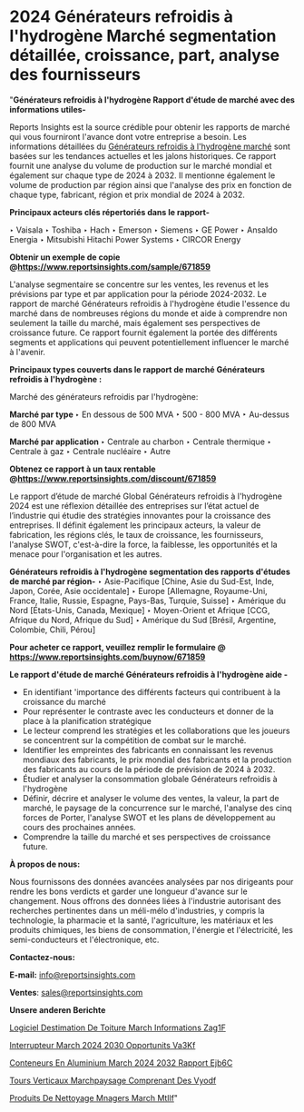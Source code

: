 # 2024 Générateurs refroidis à l'hydrogène Marché segmentation détaillée, croissance, part, analyse des fournisseurs

"<strong>Générateurs refroidis à l'hydrogène Rapport d'étude de marché avec des informations utiles-</strong>

Reports Insights est la source crédible pour obtenir les rapports de marché qui vous fourniront l'avance dont votre entreprise a besoin. Les informations détaillées du <a href=https://www.reportsinsights.com/sample/671859>Générateurs refroidis à l'hydrogène marché</a> sont basées sur les tendances actuelles et les jalons historiques. Ce rapport fournit une analyse du volume de production sur le marché mondial et également sur chaque type de 2024 à 2032. Il mentionne également le volume de production par région ainsi que l'analyse des prix en fonction de chaque type, fabricant, région et prix mondial de 2024 à 2032.

<b>Principaux acteurs clés répertoriés dans le rapport-</b>

‣ Vaisala
‣ Toshiba
‣ Hach
‣ Emerson
‣ Siemens
‣ GE Power
‣ Ansaldo Energia
‣ Mitsubishi Hitachi Power Systems
‣ CIRCOR Energy

<strong><b>Obtenir un exemple de copie @</b></strong><a href=https://www.reportsinsights.com/sample/671859><strong><b>https://www.reportsinsights.com/sample/671859</b></strong></a>

L'analyse segmentaire se concentre sur les ventes, les revenus et les prévisions par type et par application pour la période 2024-2032. Le rapport de marché Générateurs refroidis à l'hydrogène étudie l'essence du marché dans de nombreuses régions du monde et aide à comprendre non seulement la taille du marché, mais également ses perspectives de croissance future. Ce rapport fournit également la portée des différents segments et applications qui peuvent potentiellement influencer le marché à l'avenir.

<strong>Principaux types couverts dans le rapport de marché Générateurs refroidis à l'hydrogène :</strong>

Marché des générateurs refroidis par l'hydrogène:

<strong>Marché par type </strong>
‣ En dessous de 500 MVA
‣ 500 - 800 MVA
‣ Au-dessus de 800 MVA

<strong>Marché par application </strong>
‣ Centrale au charbon
‣ Centrale thermique
‣ Centrale à gaz
‣ Centrale nucléaire
‣ Autre

<strong><b>Obtenez ce rapport à un taux rentable @</b></strong><a href=https://www.reportsinsights.com/discount/671859><strong><b>https://www.reportsinsights.com/discount/671859</b></strong></a>

Le rapport d’étude de marché Global Générateurs refroidis à l'hydrogène 2024 est une réflexion détaillée des entreprises sur l’état actuel de l’industrie qui étudie des stratégies innovantes pour la croissance des entreprises. Il définit également les principaux acteurs, la valeur de fabrication, les régions clés, le taux de croissance, les fournisseurs, l'analyse SWOT, c'est-à-dire la force, la faiblesse, les opportunités et la menace pour l'organisation et les autres.

<strong>Générateurs refroidis à l'hydrogène segmentation des rapports d'études de marché par région-</strong>
‣ Asie-Pacifique [Chine, Asie du Sud-Est, Inde, Japon, Corée, Asie occidentale]
‣ Europe [Allemagne, Royaume-Uni, France, Italie, Russie, Espagne, Pays-Bas, Turquie, Suisse]
‣ Amérique du Nord [États-Unis, Canada, Mexique]
‣ Moyen-Orient et Afrique [CCG, Afrique du Nord, Afrique du Sud]
‣ Amérique du Sud [Brésil, Argentine, Colombie, Chili, Pérou]

<strong>Pour acheter ce rapport, veuillez remplir le formulaire @   <a href=https://www.reportsinsights.com/buynow/671859>https://www.reportsinsights.com/buynow/671859</a></strong>

<strong>Le rapport d'étude de marché Générateurs refroidis à l'hydrogène aide -</strong>
<ul>
  <li>En identifiant 'importance des différents facteurs qui contribuent à la croissance du marché</li>
  <li>Pour représenter le contraste avec les conducteurs et donner de la place à la planification stratégique</li>
  <li>Le lecteur comprend les stratégies et les collaborations que les joueurs se concentrent sur la compétition de combat sur le marché.</li>
  <li>Identifier les empreintes des fabricants en connaissant les revenus mondiaux des fabricants, le prix mondial des fabricants et la production des fabricants au cours de la période de prévision de 2024 à 2032.</li>
  <li>Étudier et analyser la consommation globale Générateurs refroidis à l'hydrogène</li>
  <li>Définir, décrire et analyser le volume des ventes, la valeur, la part de marché, le paysage de la concurrence sur le marché, l'analyse des cinq forces de Porter, l'analyse SWOT et les plans de développement au cours des prochaines années.</li>
  <li>Comprendre la taille du marché et ses perspectives de croissance future.</li>
</ul>
<strong>À propos de nous:</strong>

Nous fournissons des données avancées analysées par nos dirigeants pour rendre les bons verdicts et garder une longueur d'avance sur le changement. Nous offrons des données liées à l'industrie autorisant des recherches pertinentes dans un méli-mélo d'industries, y compris la technologie, la pharmacie et la santé, l'agriculture, les matériaux et les produits chimiques, les biens de consommation, l'énergie et l'électricité, les semi-conducteurs et l'électronique, etc.

<strong>Contactez-nous:</strong>

<strong>E-mail:</strong> <a href=mailto:info@reportsinsights.com>info@reportsinsights.com</a>

<strong>Ventes</strong>: <a href=mailto:sales@reportsinsights.com>sales@reportsinsights.com</a>

<strong>Unsere anderen Berichte</strong>

<a href=https://www.linkedin.com/pulse/logiciel-destimation-de-toiture-march%C3%A9-informations-zag1f/>Logiciel Destimation De Toiture March Informations Zag1F</a>

<a href=https://www.linkedin.com/pulse/interrupteur-march%C3%A9-2024-2030-opportunit%C3%A9s-va3kf/>Interrupteur March 2024 2030 Opportunits Va3Kf</a>

<a href=https://www.linkedin.com/pulse/conteneurs-en-aluminium-march%C3%A9-2024-2032-rapport-ejb6c/>Conteneurs En Aluminium March 2024 2032 Rapport Ejb6C</a>

<a href=https://www.linkedin.com/pulse/tours-verticaux-march%C3%A9paysage-comprenant-des-vyodf/>Tours Verticaux Marchpaysage Comprenant Des Vyodf</a>

<a href=https://www.linkedin.com/pulse/produits-de-nettoyage-m%C3%A9nagers-march%C3%A9--mtllf/>Produits De Nettoyage Mnagers March  Mtllf</a>"
